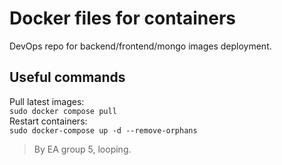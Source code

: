 # Docker files for containers

DevOps repo for backend/frontend/mongo images deployment.  

## Useful commands  
Pull latest images:    
`sudo docker compose pull`  
Restart containers:  
`sudo docker-compose up -d --remove-orphans`  

> By EA group 5, looping.
